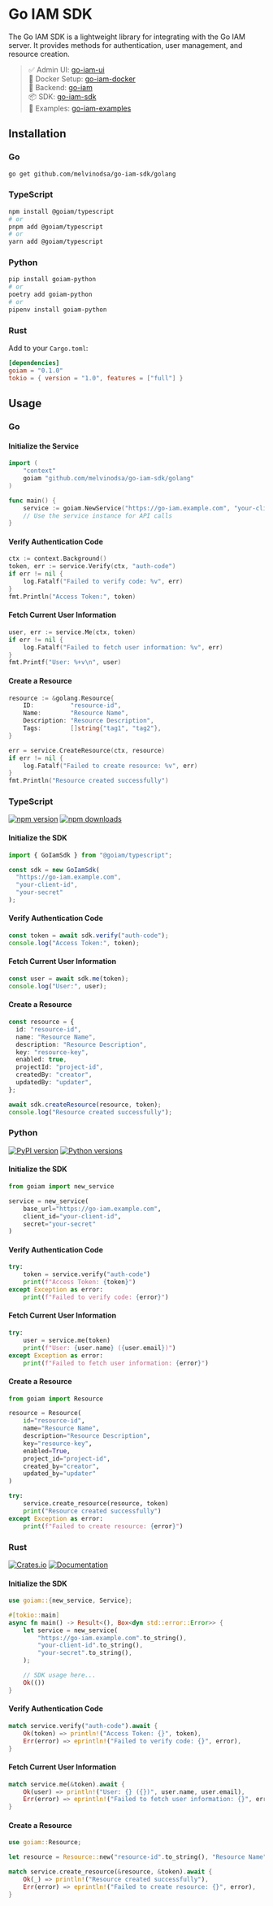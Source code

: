 # Go IAM SDK

The Go IAM SDK is a lightweight library for integrating with the Go IAM server. It provides methods for authentication, user management, and resource creation.

> ✅ Admin UI: [go-iam-ui](https://github.com/melvinodsa/go-iam-ui)  
> 🐳 Docker Setup: [go-iam-docker](https://github.com/melvinodsa/go-iam-docker)  
> 🔐 Backend: [go-iam](https://github.com/melvinodsa/go-iam)  
> 📦 SDK: [go-iam-sdk](https://github.com/melvinodsa/go-iam-sdk)  
> 🚀 Examples: [go-iam-examples](https://github.com/melvinodsa/go-iam-examples)

## Installation

### Go

```bash
go get github.com/melvinodsa/go-iam-sdk/golang
```

### TypeScript

```bash
npm install @goiam/typescript
# or
pnpm add @goiam/typescript
# or
yarn add @goiam/typescript
```

### Python

```bash
pip install goiam-python
# or
poetry add goiam-python
# or
pipenv install goiam-python
```

### Rust

Add to your `Cargo.toml`:

```toml
[dependencies]
goiam = "0.1.0"
tokio = { version = "1.0", features = ["full"] }
```

## Usage

### Go

#### Initialize the Service

```go
import (
	"context"
	goiam "github.com/melvinodsa/go-iam-sdk/golang"
)

func main() {
	service := goiam.NewService("https://go-iam.example.com", "your-client-id", "your-secret")
	// Use the service instance for API calls
}
```

#### Verify Authentication Code

```go
ctx := context.Background()
token, err := service.Verify(ctx, "auth-code")
if err != nil {
	log.Fatalf("Failed to verify code: %v", err)
}
fmt.Println("Access Token:", token)
```

#### Fetch Current User Information

```go
user, err := service.Me(ctx, token)
if err != nil {
	log.Fatalf("Failed to fetch user information: %v", err)
}
fmt.Printf("User: %+v\n", user)
```

#### Create a Resource

```go
resource := &golang.Resource{
	ID:          "resource-id",
	Name:        "Resource Name",
	Description: "Resource Description",
	Tags:        []string{"tag1", "tag2"},
}

err = service.CreateResource(ctx, resource)
if err != nil {
	log.Fatalf("Failed to create resource: %v", err)
}
fmt.Println("Resource created successfully")
```

### TypeScript

[![npm version](https://badge.fury.io/js/@goiam%2Ftypescript.svg)](https://badge.fury.io/js/@goiam%2Ftypescript)
[![npm downloads](https://img.shields.io/npm/dm/@goiam/typescript.svg)](https://www.npmjs.com/package/@goiam/typescript)

#### Initialize the SDK

```typescript
import { GoIamSdk } from "@goiam/typescript";

const sdk = new GoIamSdk(
  "https://go-iam.example.com",
  "your-client-id",
  "your-secret"
);
```

#### Verify Authentication Code

```typescript
const token = await sdk.verify("auth-code");
console.log("Access Token:", token);
```

#### Fetch Current User Information

```typescript
const user = await sdk.me(token);
console.log("User:", user);
```

#### Create a Resource

```typescript
const resource = {
  id: "resource-id",
  name: "Resource Name",
  description: "Resource Description",
  key: "resource-key",
  enabled: true,
  projectId: "project-id",
  createdBy: "creator",
  updatedBy: "updater",
};

await sdk.createResource(resource, token);
console.log("Resource created successfully");
```

### Python

[![PyPI version](https://badge.fury.io/py/goiam-python.svg)](https://badge.fury.io/py/goiam-python)
[![Python versions](https://img.shields.io/pypi/pyversions/goiam-python.svg)](https://pypi.org/project/goiam-python/)

#### Initialize the SDK

```python
from goiam import new_service

service = new_service(
    base_url="https://go-iam.example.com",
    client_id="your-client-id",
    secret="your-secret"
)
```

#### Verify Authentication Code

```python
try:
    token = service.verify("auth-code")
    print(f"Access Token: {token}")
except Exception as error:
    print(f"Failed to verify code: {error}")
```

#### Fetch Current User Information

```python
try:
    user = service.me(token)
    print(f"User: {user.name} ({user.email})")
except Exception as error:
    print(f"Failed to fetch user information: {error}")
```

#### Create a Resource

```python
from goiam import Resource

resource = Resource(
    id="resource-id",
    name="Resource Name",
    description="Resource Description",
    key="resource-key",
    enabled=True,
    project_id="project-id",
    created_by="creator",
    updated_by="updater"
)

try:
    service.create_resource(resource, token)
    print("Resource created successfully")
except Exception as error:
    print(f"Failed to create resource: {error}")
```

### Rust

[![Crates.io](https://img.shields.io/crates/v/goiam)](https://crates.io/crates/goiam)
[![Documentation](https://docs.rs/goiam/badge.svg)](https://docs.rs/goiam)

#### Initialize the SDK

```rust
use goiam::{new_service, Service};

#[tokio::main]
async fn main() -> Result<(), Box<dyn std::error::Error>> {
    let service = new_service(
        "https://go-iam.example.com".to_string(),
        "your-client-id".to_string(),
        "your-secret".to_string(),
    );

    // SDK usage here...
    Ok(())
}
```

#### Verify Authentication Code

```rust
match service.verify("auth-code").await {
    Ok(token) => println!("Access Token: {}", token),
    Err(error) => eprintln!("Failed to verify code: {}", error),
}
```

#### Fetch Current User Information

```rust
match service.me(&token).await {
    Ok(user) => println!("User: {} ({})", user.name, user.email),
    Err(error) => eprintln!("Failed to fetch user information: {}", error),
}
```

#### Create a Resource

```rust
use goiam::Resource;

let resource = Resource::new("resource-id".to_string(), "Resource Name".to_string());

match service.create_resource(&resource, &token).await {
    Ok(_) => println!("Resource created successfully"),
    Err(error) => eprintln!("Failed to create resource: {}", error),
}
```
